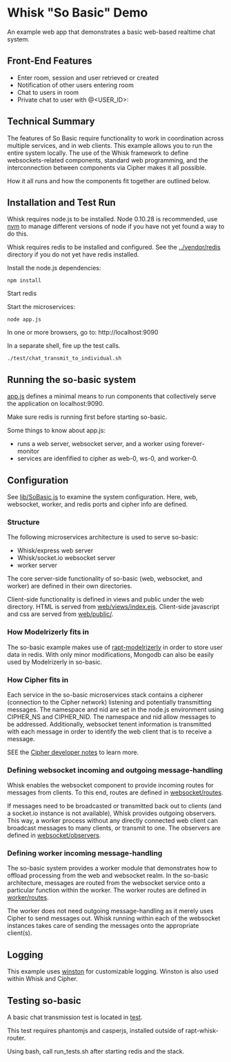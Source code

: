 # Whisk "So Basic" Demo

An example web app that demonstrates a basic web-based realtime chat system. 

## Front-End Features

* Enter room, session and user retrieved or created
* Notification of other users entering room
* Chat to users in room
* Private chat to user with @<USER_ID>:

## Technical Summary

The features of So Basic require functionality to work in coordination across multiple services, and in web clients. This example allows you to run the entire system locally. The use of the Whisk framework to define websockets-related components, standard web programming, and the interconnection between components via Cipher makes it all possible.

How it all runs and how the components fit together are outlined below.

## Installation and Test Run
    
Whisk requires node.js to be installed. Node 0.10.28 is recommended, use [nvm](https://github.com/creationix/nvm) to manage different versions of node if you have not yet found a way to do this.
   
Whisk requires redis to be installed and configured. See the [../vendor/redis](../vendor/redis) directory if you do not yet have redis installed.

Install the node.js dependencies:
```
npm install
```
Start redis

Start the microservices:
```
node app.js
```         
In one or more browsers, go to: http://localhost:9090

In a separate shell, fire up the test calls.
```
./test/chat_transmit_to_individual.sh
```

## Running the so-basic system

[app.js](app.js) defines a minimal means to run components that collectively serve the application on localhost:9090.

Make sure redis is running first before starting so-basic.

Some things to know about app.js:
- runs a web server, websocket server, and a worker using forever-monitor
- services are idenfified to cipher as web-0, ws-0, and worker-0.

## Configuration

See [lib/SoBasic.js](lib/SoBasic.js) to examine the system configuration. Here, web, websocket, worker, and redis ports and cipher info are defined.

### Structure

The following microservices architecture is used to serve so-basic:
* Whisk/express web server
* Whisk/socket.io websocket server
* worker server

The core server-side functionality of so-basic (web, websocket, and worker) are defined in their own directories. 

Client-side functionality is defined in views and public under the web directory. HTML is served from [web/views/index.ejs](web/views/index.ejs). Client-side javascript and css are served from [web/public/](web/public/).

### How Modelrizerly fits in

The so-basic example makes use of [rapt-modelrizerly](https://github.com/jpitts/rapt-modelrizerly) in order to store user data in redis. With only minor modifications, Mongodb can also be easily used by Modelrizerly in so-basic. 

### How Cipher fits in

Each service in the so-basic microservices stack contains a cipherer (connection to the Cipher network) listening and potentially transmitting messages. The namespace and nid are set in the node.js environment using CIPHER_NS and CIPHER_NID. The namespace and nid allow messages to be addressed. Additionally, websocket tenent information is transmitted with each message in order to identify the web client that is to receive a message.

SEE the [Cipher developer notes](https://github.com/jpitts/rapt-cipher/blob/master/docs/NOTES.md) to learn more.


### Defining websocket incoming and outgoing message-handling

Whisk enables the websocket component to provide incoming routes for messages from clients. To this end, routes are defined in [websocket/routes](websocket/routes). 

If messages need to be broadcasted or transmitted back out to clients (and a socket.io instance is not available), Whisk provides outgoing observers. This way, a worker process without any directly connected web client can broadcast messages to many clients, or transmit to one. The observers are defined in [websocket/observers](websocket/observers).

### Defining worker incoming message-handling

The so-basic system provides a worker module that demonstrates how to offload processing from the web and websocket realm. In the so-basic architecture, messages are routed from the websocket service onto a particular function within the worker. The worker routes are defined in [worker/routes](worker/routes).

The worker does not need outgoing message-handling as it merely uses Cipher to send messages out. Whisk running within each of the websocket instances takes care of sending the messages onto the appropriate client(s).

## Logging

This example uses [winston](https://github.com/flatiron/winston) for customizable logging. Winston is also used within Whisk and Cipher.

## Testing so-basic

A basic chat transmission test is located in [test](test).

This test requires phantomjs and casperjs, installed outside of rapt-whisk-router.

Using bash, call run_tests.sh after starting redis and the stack.


